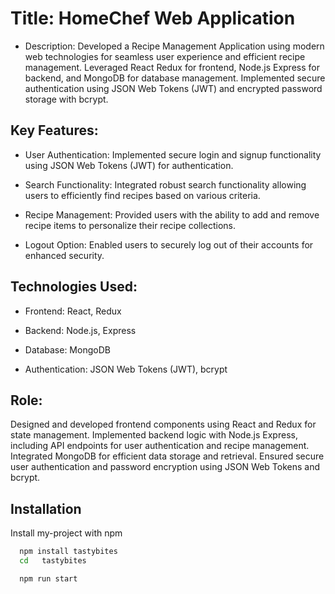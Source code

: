 # Title: HomeChef Web Application

- Description: Developed a Recipe Management Application using modern web technologies for seamless user experience and efficient recipe management. Leveraged React Redux for frontend, Node.js Express for backend, and MongoDB for database management. Implemented secure authentication using JSON Web Tokens (JWT) and encrypted password storage with bcrypt.

## Key Features:

- User Authentication: Implemented secure login and signup functionality using JSON Web Tokens (JWT) for authentication.

- Search Functionality: Integrated robust search functionality allowing users to efficiently find recipes based on various criteria.

- Recipe Management: Provided users with the ability to add and remove recipe items to personalize their recipe collections.

- Logout Option: Enabled users to securely log out of their accounts for enhanced security.

## Technologies Used:

- Frontend: React, Redux

- Backend: Node.js, Express

- Database: MongoDB

- Authentication: JSON Web Tokens (JWT), bcrypt

## Role:

Designed and developed frontend components using React and Redux for state management. Implemented backend logic with Node.js Express, including API endpoints for user authentication and recipe management. Integrated MongoDB for efficient data storage and retrieval. Ensured secure user authentication and password encryption using JSON Web Tokens and bcrypt.

## Installation

Install my-project with npm

```bash
  npm install tastybites
  cd   tastybites
```

```start
  npm run start
```
